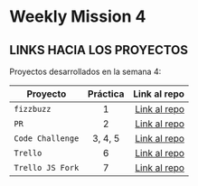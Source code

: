 # Weekly Mission 4

## LINKS HACIA LOS PROYECTOS

Proyectos desarrollados en la semana 4:

| Proyecto | Práctica | Link al repo |
| ------------- |:-------------:| -----:|
|`fizzbuzz`|1|[Link al repo](https://github.com/MarcosSilvaG/FizzBuzz_Refactoring)|
|`PR`|2|[Link al repo](https://github.com/MarcosSilvaG/fizzbuzz)|
|`Code Challenge`|3, 4, 5|[Link al repo](https://github.com/MarcosSilvaG/CursosVisualThinkingAPI)|
|`Trello`|6|[Link al repo](#)|
|`Trello JS Fork`|7|[Link al repo](#)|